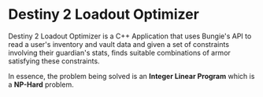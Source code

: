 # Destiny 2 Loadout Optimizer

Destiny 2 Loadout Optimizer is a C++ Application that uses Bungie's API to read a user's inventory and vault data and given a set of constraints involving their guardian's stats, finds suitable combinations of armor satisfying these constraints.

In essence, the problem being solved is an **Integer Linear Program** which is a **NP-Hard** problem.
